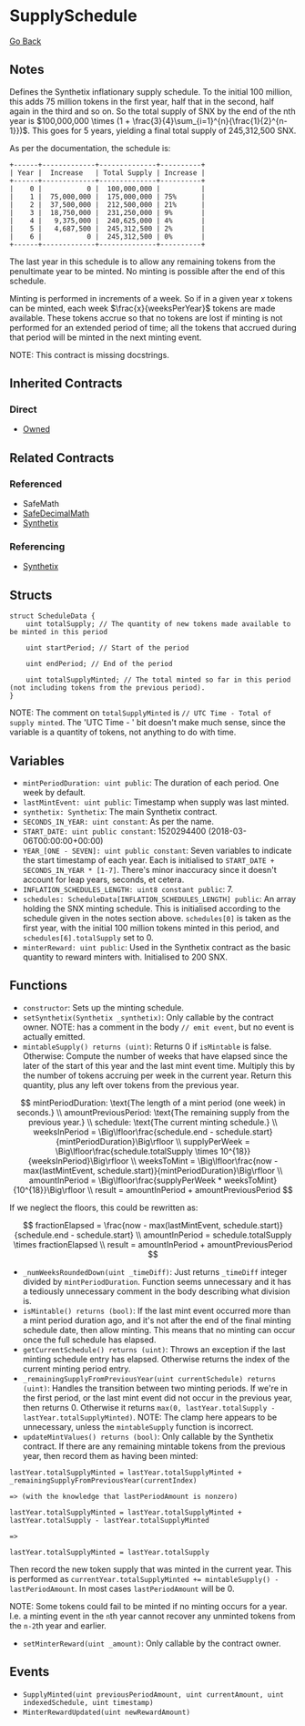# SupplySchedule

[Go Back](../contracts.md)

## Notes

Defines the Synthetix inflationary supply schedule. To the initial 100 million, this adds 75 million tokens in the first year, half that in the second, half again in the third and so on. So the total supply of SNX by the end of the nth year is $100,000,000 \times (1 + \frac{3}{4}\sum_{i=1}^{n}{\frac{1}{2}^{n-1}})$. This goes for 5 years,
yielding a final total supply of 245,312,500 SNX.

As per the documentation, the schedule is:

```text
+------+-------------+--------------+----------+
| Year |  Increase   | Total Supply | Increase |
+------+-------------+--------------+----------+
|    0 |           0 |  100,000,000 |          |
|    1 |  75,000,000 |  175,000,000 | 75%      |
|    2 |  37,500,000 |  212,500,000 | 21%      |
|    3 |  18,750,000 |  231,250,000 | 9%       |
|    4 |   9,375,000 |  240,625,000 | 4%       |
|    5 |   4,687,500 |  245,312,500 | 2%       |
|    6 |           0 |  245,312,500 | 0%       |
+------+-------------+--------------+----------+
```

The last year in this schedule is to allow any remaining tokens from the penultimate year to be minted. No minting is possible after the end of this schedule.

Minting is performed in increments of a week. So if in a given year $x$ tokens can be minted, each week $\frac{x}{weeksPerYear}$ tokens are made available. These tokens accrue so that no tokens are lost if minting is not performed for an extended period of time; all the tokens that accrued during that period will be minted in the next minting event.

NOTE: This contract is missing docstrings.

## Inherited Contracts

### Direct

* [Owned](Owned.md)

## Related Contracts

### Referenced

* SafeMath
* [SafeDecimalMath](SafeDecimalMath)
* [Synthetix](Synthetix.md)

### Referencing

* [Synthetix](Synthetix.md)

## Structs

```solidity
struct ScheduleData {
    uint totalSupply; // The quantity of new tokens made available to be minted in this period

    uint startPeriod; // Start of the period

    uint endPeriod; // End of the period

    uint totalSupplyMinted; // The total minted so far in this period (not including tokens from the previous period).
}
```

NOTE: The comment on `totalSupplyMinted` is `// UTC Time - Total of supply minted`. The 'UTC Time - ' bit doesn't make much sense, since the variable is a quantity of tokens, not anything to do with time.

## Variables

* `mintPeriodDuration: uint public`: The duration of each period. One week by default.
* `lastMintEvent: uint public`: Timestamp when supply was last minted.
* `synthetix: Synthetix`: The main Synthetix contract.
* `SECONDS_IN_YEAR: uint constant`: As per the name.
* `START_DATE: uint public constant`: 1520294400 (2018-03-06T00:00:00+00:00)
* `YEAR_[ONE - SEVEN]: uint public constant`: Seven variables to indicate the start timestamp of each year. Each is initialised to `START_DATE + SECONDS_IN_YEAR * [1-7]`. There's minor inaccuracy since it doesn't account for leap years, seconds, et cetera.
* `INFLATION_SCHEDULES_LENGTH: uint8 constant public`: 7.
* `schedules: ScheduleData[INFLATION_SCHEDULES_LENGTH] public`: An array holding the SNX minting schedule. This is initialised according to the schedule given in the notes section above. `schedules[0]` is taken as the first year, with the initial 100 million tokens minted in this period, and `schedules[6].totalSupply` set to 0.
* `minterReward: uint public`: Used in the Synthetix contract as the basic quantity to reward minters with. Initialised to 200 SNX.

## Functions

* `constructor`: Sets up the minting schedule.
* `setSynthetix(Synthetix _synthetix)`: Only callable by the contract owner. NOTE: has a comment in the body `// emit event`, but no event is actually emitted.
* `mintableSupply() returns (uint)`: Returns 0 if `isMintable` is false. Otherwise: Compute the number of weeks that have elapsed since the later of the start of this year and the last mint event time. Multiply this by the number of tokens accruing per week in the current year. Return this quantity, plus any left over tokens from the previous year.

$$
mintPeriodDuration: \text{The length of a mint period (one week) in seconds.} \\
amountPreviousPeriod: \text{The remaining supply from the previous year.} \\
schedule: \text{The current minting schedule.} \\
weeksInPeriod = \Big\lfloor\frac{schedule.end - schedule.start}{mintPeriodDuration}\Big\rfloor \\
supplyPerWeek = \Big\lfloor\frac{schedule.totalSupply \times 10^{18}}{weeksInPeriod}\Big\rfloor \\
weeksToMint = \Big\lfloor\frac{now - max(lastMintEvent, schedule.start)}{mintPeriodDuration}\Big\rfloor \\
amountInPeriod = \Big\lfloor\frac{supplyPerWeek * weeksToMint}{10^{18}}\Big\rfloor \\
result = amountInPeriod + amountPreviousPeriod
$$

If we neglect the floors, this could be rewritten as:

$$
fractionElapsed = \frac{now - max(lastMintEvent, schedule.start)}{schedule.end - schedule.start} \\
amountInPeriod = schedule.totalSupply \times fractionElapsed \\
result = amountInPeriod + amountPreviousPeriod
$$

* `_numWeeksRoundedDown(uint _timeDiff)`: Just returns `_timeDiff` integer divided by `mintPeriodDuration`. Function seems unnecessary and it has a tediously unnecessary comment in the body describing what division is.
* `isMintable() returns (bool)`: If the last mint event occurred more than a mint period duration ago, and it's not after the end of the final minting schedule date, then allow minting. This means that no minting can occur once the full schedule has elapsed.
* `getCurrentSchedule() returns (uint)`: Throws an exception if the last minting schedule entry has elapsed. Otherwise returns the index of the current minting period entry.
* `_remainingSupplyFromPreviousYear(uint currentSchedule) returns (uint)`: Handles the transition between two minting periods. If we're in the first period, or the last mint event did not occur in the previous year, then returns 0. Otherwise it returns `max(0, lastYear.totalSupply - lastYear.totalSupplyMinted)`. NOTE: The clamp here appears to be unnecessary, unless the `mintableSupply` function is incorrect.
* `updateMintValues() returns (bool)`: Only callable by the Synthetix contract. If there are any remaining mintable tokens from the previous year, then record them as having been minted:

```solidity
lastYear.totalSupplyMinted = lastYear.totalSupplyMinted + _remainingSupplyFromPreviousYear(currentIndex)

=> (with the knowledge that lastPeriodAmount is nonzero)

lastYear.totalSupplyMinted = lastYear.totalSupplyMinted + lastYear.totalSupply - lastYear.totalSupplyMinted

=>

lastYear.totalSupplyMinted = lastYear.totalSupply
```

Then record the new token supply that was minted in the current year. This is performed as `currentYear.totalSupplyMinted += mintableSupply() - lastPeriodAmount`. In most cases `lastPeriodAmount` will be 0.

NOTE: Some tokens could fail to be minted if no minting occurs for a year. I.e. a minting event in the `n`th year  cannot recover any unminted tokens from the `n-2`th year and earlier.

* `setMinterReward(uint _amount)`: Only callable by the contract owner.

## Events

* `SupplyMinted(uint previousPeriodAmount, uint currentAmount, uint indexedSchedule, uint timestamp)`
* `MinterRewardUpdated(uint newRewardAmount)`
